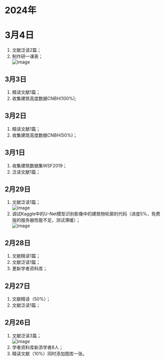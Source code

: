 # 2024年

# 3月4日
1. 文献泛读2篇；
2. 制作研一课表；<br>![image](https://github.com/CityGIS-lzjtu/PLAN/assets/49866394/f8449278-f230-48b2-834f-e8c1b6186011)

## 3月3日
1. 精读文献1篇；
2. 收集建筑高度数据CNBH(100%);

## 3月2日
1. 精读文献1篇；
2. 收集建筑高度数据CNBH(50%)；

## 3月1日
1. 收集建筑数据集WSF2019；
2. 泛读文献1篇；

## 2月29日
1. 文献泛读1篇；<br>![image](https://github.com/CityGIS-lzjtu/PLAN/assets/49866394/8d189078-e158-436c-8c04-a49d685becec)
2. 调试Kaggle中的U-Net模型识别影像中的建筑物轮廓的代码（进度5%，免费版的服务器性能不足，测试滞缓）；<br>![image](https://github.com/CityGIS-lzjtu/PLAN/assets/49866394/764d69b6-58cf-46c5-9f1d-e9300b9db704)


## 2月28日
1. 文献精读1篇；
2. 文献泛读1篇；
3. 更新学者资料库；

## 2月27日
1. 文献精读（50%）；
2. 文献泛读1篇；

## 2月26日
1. 文献泛读3篇；<br>![image](https://github.com/CityGIS-lzjtu/PLAN/assets/49866394/ceb6a92b-6027-4843-87c0-0276a81027e2)
2. 学者资料库新添学者8人；
3. 精读文献（10%）同时添加图库一张。
